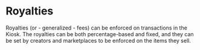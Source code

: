 # Royalties

Royalties (or - generalized - fees) can be enforced on transactions in the Kiosk. The royalties can be both percentage-based and fixed, and they can be set by creators and marketplaces to be enforced on the items they sell.
